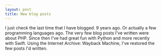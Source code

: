 ```yaml
---
layout: post
title: New blog posts
---
```


I just check the last time that I have blogged. 9 years ago. Or actually a few programming languages ago. The very few blog posts I've written were about PHP. Since then I've had great fun with Python and more recently with Swift. Using the Internet Archive: Wayback Machine, I've restored the few posts I'd written.
